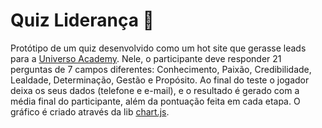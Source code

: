# Quiz Liderança 💪

Protótipo de um quiz desenvolvido como um hot site que gerasse leads para a [Universo Academy](https://github.com/feliphepaz/universoAcademy). Nele, o participante deve responder 21 perguntas de 7 campos diferentes: Conhecimento, Paixão, Credibilidade, Lealdade, Determinação, Gestão e Propósito. Ao final do teste o jogador deixa os seus dados (telefone e e-mail), e o resultado é gerado com a média final do participante, além da pontuação feita em cada etapa. O gráfico é criado através da lib [chart.js](https://www.npmjs.com/package/chart.js).
